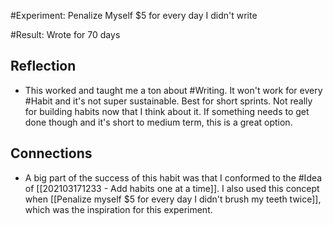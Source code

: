 #Experiment: Penalize Myself $5 for every day I didn't write

#Result: Wrote for 70 days

## Reflection
- This worked and taught me a ton about #Writing. It won't work for every #Habit and it's not super sustainable. Best for short sprints. Not really for building habits now that I think about it. If something needs to get done though and it's short to medium term, this is a great option. 

## Connections
- A big part of the success of this habit was that I conformed to the #Idea of [[202103171233 - Add habits one at a time]]. I also used this concept when [[Penalize myself $5 for every day I didn't brush my teeth twice]], which was the inspiration for this experiment. 